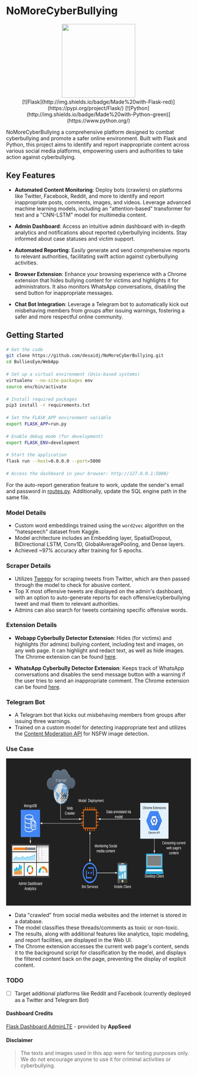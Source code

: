 # NoMoreCyberBullying

<div align='center'>
    <img src='https://cdn4.iconfinder.com/data/icons/football-soccer-sports-outline/512/goal_target_arrow_espa_dartboard_bullseye_focus-512.png' width=200 height=200>
</div>

<div align='center'>
[![Flask](http://img.shields.io/badge/Made%20with-Flask-red)](https://pypi.org/project/Flask/)
[![Python](http://img.shields.io/badge/Made%20with-Python-green)](https://www.python.org/)
</div>


NoMoreCyberBullying a comprehensive platform designed to combat cyberbullying and promote a safer online environment. Built with Flask and Python, this project aims to identify and report inappropriate content across various social media platforms, empowering users and authorities to take action against cyberbullying.

## Key Features

- **Automated Content Monitoring**: Deploy bots (crawlers) on platforms like Twitter, Facebook, Reddit, and more to identify and report inappropriate posts, comments, images, and videos. Leverage advanced machine learning models, including an "attention-based" transformer for text and a "CNN-LSTM" model for multimedia content.

- **Admin Dashboard**: Access an intuitive admin dashboard with in-depth analytics and notifications about reported cyberbullying incidents. Stay informed about case statuses and victim support.

- **Automated Reporting**: Easily generate and send comprehensive reports to relevant authorities, facilitating swift action against cyberbullying activities.

- **Browser Extension**: Enhance your browsing experience with a Chrome extension that hides bullying content for victims and highlights it for administrators. It also monitors WhatsApp conversations, disabling the send button for inappropriate messages.

- **Chat Bot Integration**: Leverage a Telegram bot to automatically kick out misbehaving members from groups after issuing warnings, fostering a safer and more respectful online community.

## Getting Started

```bash
# Get the code
git clone https://github.com/desaidj/NoMoreCyberBullying.git
cd BulliesEye/WebApp

# Set up a virtual environment (Unix-based systems)
virtualenv --no-site-packages env
source env/bin/activate

# Install required packages
pip3 install -r requirements.txt

# Set the FLASK_APP environment variable
export FLASK_APP=run.py

# Enable debug mode (for development)
export FLASK_ENV=development

# Start the application
flask run --host=0.0.0.0 --port=5000

# Access the dashboard in your browser: http://127.0.0.1:5000/
```

For the auto-report generation feature to work, update the sender's email and password in [routes.py](WebApp/app/home/routes.py). Additionally, update the SQL engine path in the same file.

### Model Details

- Custom word embeddings trained using the `word2vec` algorithm on the "hatespeech" dataset from Kaggle.
- Model architecture includes an Embedding layer, SpatialDropout, BiDirectional LSTM, Conv1D, GlobalAveragePooling, and Dense layers.
- Achieved ~97% accuracy after training for 5 epochs.

### Scraper Details

- Utilizes [Tweepy](https://www.tweepy.org/) for scraping tweets from Twitter, which are then passed through the model to check for abusive content.
- Top X most offensive tweets are displayed on the admin's dashboard, with an option to auto-generate reports for each offensive/cyberbullying tweet and mail them to relevant authorities.
- Admins can also search for tweets containing specific offensive words.

### Extension Details

- **Webapp Cyberbully Detector Extension**: Hides (for victims) and highlights (for admins) bullying content, including text and images, on any web page. It can highlight and redact text, as well as hide images. The Chrome extension can be found [here](https://github.com/desaidj/NoMoreCyberBullying/tree/master/Extensions/Web-Cyberbully-Detector).

- **WhatsApp Cyberbully Detector Extension**: Keeps track of WhatsApp conversations and disables the send message button with a warning if the user tries to send an inappropriate comment. The Chrome extension can be found [here](https://github.com/desaidj/NoMoreCyberBullying/tree/master/Extensions/WhatsApp-Cyberbully-Detector).

### Telegram Bot

- A Telegram bot that kicks out misbehaving members from groups after issuing three warnings.
- Trained on a custom model for detecting inappropriate text and utilizes the [Content Moderation API](https://app.nanonets.com/content-moderation-api/) for NSFW image detection.

### Use Case

<div align='center'>
    <img src='./WebApp/app/base/static/diagram.jpg' width=600 height=400>
</div>

- Data "crawled" from social media websites and the internet is stored in a database.
- The model classifies these threads/comments as toxic or non-toxic.
- The results, along with additional features like analytics, topic modeling, and report facilities, are displayed in the Web UI.
- The Chrome extension accesses the current web page's content, sends it to the background script for classification by the model, and displays the filtered content back on the page, preventing the display of explicit content.

### TODO

- [ ] Target additional platforms like Reddit and Facebook (currently deployed as a Twitter and Telegram Bot)


#### Dashboard Credits

[Flask Dashboard AdminLTE](https://appseed.us/admin-dashboards/flask-dashboard-adminlte) - provided by **AppSeed**

#### Disclaimer

> The texts and images used in this app were for testing purposes only. We do not encourage anyone to use it for criminal activities or cyberbullying.
